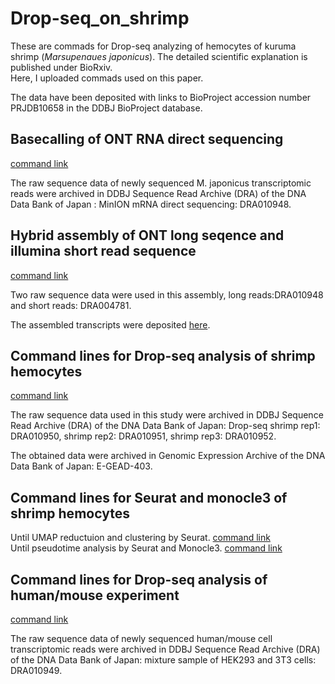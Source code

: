 # Drop-seq_on_shrimp
These are commads for Drop-seq analyzing of hemocytes of kuruma shrimp (*Marsupenaues japonicus*). The detailed scientific explanation is published under BioRxiv.  
Here, I uploaded commads used on this paper.

The data have been deposited with links to BioProject accession number PRJDB10658 in the DDBJ BioProject database.

## Basecalling of ONT RNA direct sequencing
[command link](https://github.com/KeiichiroKOIWAI/Drop-seq_on_shrimp/blob/main/linux_commandlines/ONT_basecalling_using_guppy.md)  

The raw sequence data of newly sequenced M. japonicus transcriptomic reads were archived in DDBJ Sequence Read Archive (DRA) of the DNA Data Bank of Japan : MinION mRNA direct sequencing: DRA010948. 

## Hybrid assembly of ONT long seqence and illumina short read sequence
[command link](https://github.com/KeiichiroKOIWAI/Drop-seq_on_shrimp/blob/main/linux_commandlines/Hybrid_de_novo_assembly.md)  

Two raw sequence data were used in this assembly, long reads:DRA010948 and short reads: DRA004781. 

The assembled transcripts were deposited [here](https://github.com/KeiichiroKOIWAI/Drop-seq_on_shrimp/blob/main/metadata.tar.gz).

## Command lines for Drop-seq analysis of shrimp hemocytes
[command link](https://github.com/KeiichiroKOIWAI/Drop-seq_on_shrimp/blob/main/linux_commandlines/Drop-seq_analysis_on_shrimp.md)   

The raw sequence data used in this study were archived in DDBJ Sequence Read Archive (DRA) of the DNA Data Bank of Japan: Drop-seq shrimp rep1: DRA010950, shrimp rep2: DRA010951, shrimp rep3: DRA010952. 

The obtained data were archived in Genomic Expression Archive of the DNA Data Bank of Japan: E-GEAD-403.

## Command lines for Seurat and monocle3 of shrimp hemocytes
Until UMAP reductuion and clustering by Seurat. [command link](https://github.com/KeiichiroKOIWAI/Drop-seq_on_shrimp/blob/main/R_commandlines/Seurat.md)  
Until pseudotime analysis by Seurat and Monocle3. [command link](https://github.com/KeiichiroKOIWAI/Drop-seq_on_shrimp/blob/main/R_commandlines/monocle.md)

## Command lines for Drop-seq analysis of human/mouse experiment
[command link](https://github.com/KeiichiroKOIWAI/Drop-seq_on_shrimp/blob/main/linux_commandlines/Human_Mouse_species_mix.md)  

The raw sequence data of newly sequenced  human/mouse cell transcriptomic reads were archived in DDBJ Sequence Read Archive (DRA) of the DNA Data Bank of Japan: mixture sample of HEK293 and 3T3 cells: DRA010949. 

